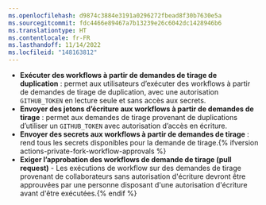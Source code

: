 ```yaml
---
ms.openlocfilehash: d9874c3884e3191a0296272fbead8f30b7630e5a
ms.sourcegitcommit: fdc4466e89467a7b13239e26c6042dc1428946b6
ms.translationtype: HT
ms.contentlocale: fr-FR
ms.lasthandoff: 11/14/2022
ms.locfileid: "148163812"
---
```

- **Exécuter des workflows à partir de demandes de tirage de duplication** : permet aux utilisateurs d’exécuter des workflows à partir de demandes de tirage de duplication, avec une autorisation `GITHUB_TOKEN` en lecture seule et sans accès aux secrets.
- **Envoyer des jetons d’écriture aux workflows à partir de demandes de tirage** : permet aux demandes de tirage provenant de duplications d’utiliser un `GITHUB_TOKEN` avec autorisation d’accès en écriture.
- **Envoyer des secrets aux workflows à partir de demandes de tirage** : rend tous les secrets disponibles pour la demande de tirage.{% ifversion actions-private-fork-workflow-approvals %}
- **Exiger l’approbation des workflows de demande de tirage (pull request)** - Les exécutions de workflow sur des demandes de tirage provenant de collaborateurs sans autorisation d'écriture devront être approuvées par une personne disposant d'une autorisation d'écriture avant d'être exécutées.{% endif %}

